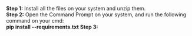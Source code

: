 **Step 1:** Install all the files on your system and unzip them.<br>
**Step 2:** Open the Command Prompt on your system, and run the following command on your cmd: <br>
             **pip install --requirements.txt**
**Step 3:** 
